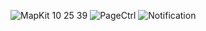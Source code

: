 ![MapKit 10 25 39](https://user-images.githubusercontent.com/38347138/127763020-7c0e37d0-be0e-4116-93bf-162164949f3c.gif)
![PageCtrl](https://user-images.githubusercontent.com/38347138/127873423-5ea2160c-4534-43f4-8b12-9dca7d20a527.gif)
![Notification](https://user-images.githubusercontent.com/38347138/127896126-116e21d7-7bc0-4bb3-b475-38c1ebe5f431.gif)
